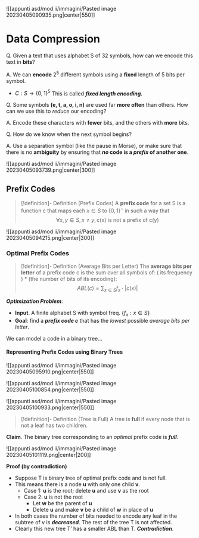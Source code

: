 
![[appunti asd/mod ii/immagini/Pasted image 20230405090935.png|center|550]]

# Data Compression

Q. Given a text that uses alphabet S of 32 symbols, how can we encode this text in **bits**?

A. We can **encode** $2^5$ different symbols using a **fixed** length of 5 bits per symbol.
- $C: S \to \{0,1\}^5$ This is called _**fixed length encoding.**_

Q. Some symbols **(e, t, a, o, i, n)** are used far **more often** than others. How can we use this to _reduce_ our encoding?

A. Encode these characters with **fewer** bits, and the others with **more** bits.

Q. How do we know when the next symbol begins?

A. Use a separation symbol (like the pause in Morse), or make sure that there is
no **ambiguity** by ensuring that **_no_ code is a _prefix_ of another one**.

![[appunti asd/mod ii/immagini/Pasted image 20230405093739.png|center|300]]


## Prefix Codes

>[!definition]- Definition (Prefix Codes)
>A **prefix code** for a set S is a function c that maps each $x\in S$ to $\{0,1\}^\star$ in such a way that $$\forall x,y\in S, x\neq y, \text{c(x) is not a prefix of c(y)}$$

![[appunti asd/mod ii/immagini/Pasted image 20230405094215.png|center|300]]

### Optimal Prefix Codes

>[!definition]- Definition (Average Bits per Letter)
>The **average bits per letter** of a prefix code c is the sum over all symbols of: 
>( its frequency ) * (the number of bits of its encoding): $$ABL(c)=\sum_{x\in S}f_x\cdot|c(x)|$$

_**Optimization Problem**_:
- **Input**. A finite alphabet S with symbol freq. $\{f_x : x \in S \}$
- **Goal**: find a _**prefix code c**_ that has the _lowest_ possible _average bits per letter_.

We can model a code in a binary tree…

#### Representing Prefix Codes using Binary Trees

![[appunti asd/mod ii/immagini/Pasted image 20230405095910.png|center|550]]

![[appunti asd/mod ii/immagini/Pasted image 20230405100854.png|center|550]]

![[appunti asd/mod ii/immagini/Pasted image 20230405100933.png|center|550]]

>[!definition]- Definition (Tree is Full)
>A tree is **full** if every node that is not a leaf has two children.

**Claim**. The binary tree corresponding to an _optimal_ prefix code is _**full**_.

![[appunti asd/mod ii/immagini/Pasted image 20230405101119.png|center|200]]

**Proof (by contradiction)**

- Suppose T is binary tree of optimal prefix code and is not full.
- This means there is a node **u** with only one child **v**.
	- Case 1: **u** is the root; delete **u** and use **v** as the root
	- Case 2: **u** is not the root
		- Let **w** be the parent of **u**
		- Delete **u** and make **v** be a child of **w** in place of **u**
- In both cases the number of bits needed to encode any leaf in the subtree of v is _**decreased**_. The rest of the tree T is not affected.
- Clearly this new tree T’ has a smaller ABL than T. _**Contradiction**_.

